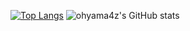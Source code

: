 [![Top Langs](https://github-readme-stats.vercel.app/api/top-langs/?username=ohyama4z&theme=yeblu&layout=default)](https://github.com/anuraghazra/github-readme-stats)
![ohyama4z's GitHub stats](https://github-readme-stats.vercel.app/api?username=ohyama4z&show_icons=true&theme=yeblu)
